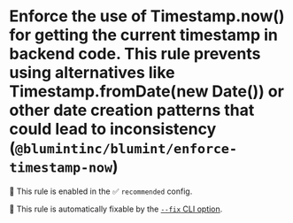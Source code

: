 # Enforce the use of Timestamp.now() for getting the current timestamp in backend code. This rule prevents using alternatives like Timestamp.fromDate(new Date()) or other date creation patterns that could lead to inconsistency (`@blumintinc/blumint/enforce-timestamp-now`)

💼 This rule is enabled in the ✅ `recommended` config.

🔧 This rule is automatically fixable by the [`--fix` CLI option](https://eslint.org/docs/latest/user-guide/command-line-interface#--fix).

<!-- end auto-generated rule header -->
